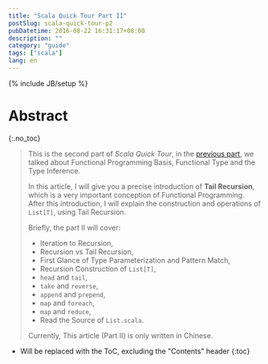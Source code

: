 ```yaml
---
title: "Scala Quick Tour Part II"
postSlug: scala-quick-tour-p2
pubDatetime: 2016-08-22 16:31:17+08:00
description: ""
category: "guide"
tags: ["scala"]
lang: en
---
```


{% include JB/setup %}

# Abstract

{:.no_toc}

> This is the second part of _Scala Quick Tour_,
> in the [previous part](https://scozv.github.io/blog/guide/2016/08/21/scala-quick-tour-part-i),
> we talked about Functional Programming Basis, Functional Type and the Type Inference.
>
> In this article, I will give you a precise introduction of **Tail Recursion**,
> which is a very important conception of Functional Programming.
> After this introduction, I will explain the construction and operations of `List[T]`, using
> Tail Recursion.
>
> Briefly, the part II will cover:
>
> - Iteration to Recursion,
> - Recursion vs Tail Recursion,
> - First Glance of Type Parameterization and Pattern Match,
> - Recursion Construction of `List[T]`,
> - `head` and `tail`,
> - `take` and `reverse`,
> - `append` and `prepend`,
> - `map` and `foreach`,
> - `map` and `reduce`,
> - Read the Source of `List.scala`.
>
> Currently, This article (Part II) is only written in Chinese.

<!--more-->

- Will be replaced with the ToC, excluding the "Contents" header
  {:toc}

[^blog_bolero]: [Bolero, a RESTful Scaffold with Scala, Play! and ReactiveMongo](https://scozv.github.io/blog/guide/2016/07/27/bolero-a-restful-scaffold-with-scala)
[^github_bolero]: [Bolero, the Source Code](https://github.com/scozv/bolero)
[^open_progfun1]: [Functional Programming Principles in Scala](https://www.coursera.org/learn/progfun1) from École Polytechnique Fédérale de Lausanne
[^sicp]: [ Structure and Interpretation of Computer Programs](https://mitpress.mit.edu/sicp/)
[^scala_spec_exp]: [Scala Specification, Chapter 6 Expressions](http://www.scala-lang.org/files/archive/spec/2.11/06-expressions.html)
[^scala_progfun_2nd]: Martin Odersky, Lex Spoon, Bill Venners. Programming in Scala (Second Edition), Artima Press
[^wiki_formula]: [原子公式](https://zh.wikipedia.org/wiki/%E5%8E%9F%E5%AD%90%E5%85%AC%E5%BC%8F)
[^wiki_connective]: [逻辑运算符](https://zh.wikipedia.org/wiki/%E9%80%BB%E8%BE%91%E8%BF%90%E7%AE%97%E7%AC%A6)
[^fn_if-then]: 可以通过枚举真值表的方式证明，“蕴含”（$$A \rightarrow B$$）等价于复合命题$$\neg A \vee B$$。更一般地，可以证明，一阶谓词逻辑的所有命题，最多只需要“否定”、“或”两个连接词表示。
